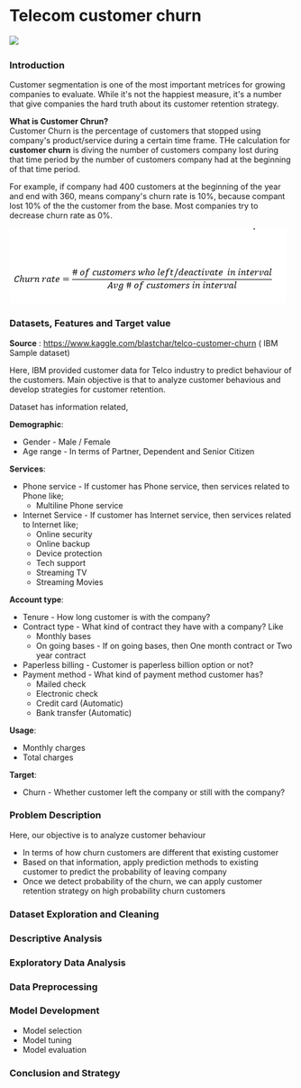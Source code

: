 # Telecom customer churn

<img src='https://www.superoffice.com/blog/wp-content/uploads/2015/05/customer-churn-750x400.jpg' style="max-width:100%;">

### Introduction 

Customer segmentation is one of the most important metrices for growing companies to evaluate. While it's not the happiest measure, it's a number that give companies the hard truth about its customer retention strategy. 

**What is Customer Chrun?**<br>
Customer Churn is the percentage of customers that stopped using company's product/service during a certain time frame. THe calculation for  **customer churn** is diving the number of customers company lost during that time period by the number of customers company had at the beginning of that time period.

For example, if company had 400 customers at the beginning of the year and end with 360, means company's churn rate is 10%, because compant lost 10% of the the customer from the base. Most companies try to decrease churn rate as 0%.

<img src='https://github.com/ShivaliPatel/Data-science-projects/blob/master/Telco_customer_churn/churn_model.PNG'>

### Datasets, Features and Target value

**Source** : https://www.kaggle.com/blastchar/telco-customer-churn ( IBM Sample dataset)

Here, IBM provided customer data for Telco industry to predict behaviour of the customers. Main objective is that to analyze customer behavious and develop strategies for customer retention.

Dataset has information related,

**Demographic**: 
  - Gender - Male / Female
  - Age range - In terms of Partner, Dependent and Senior Citizen
  
**Services**: 
 - Phone service - If customer has Phone service, then services related to Phone like;
    - Multiline Phone service
 - Internet Service - If customer has Internet service, then services related to Internet like;
    - Online security
    - Online backup
    - Device protection
    - Tech support
    - Streaming TV
    - Streaming Movies
    
**Account type**:
- Tenure - How long customer is with the company?
- Contract type - What kind of contract they have with a company? Like 
    - Monthly bases
    - On going bases - If on going bases, then One month contract or Two year contract
- Paperless billing - Customer is paperless billion option or not?
- Payment method - What kind of payment method customer has?
    - Mailed check
    - Electronic check
    - Credit card (Automatic)
    - Bank transfer (Automatic)

**Usage**:
- Monthly charges
- Total charges

**Target**:
- Churn - Whether customer left the company or still with the company?


### Problem Description

Here, our objective is to analyze customer behaviour 
  - In terms of how churn customers are different that existing customer
  - Based on that information, apply prediction methods to existing customer to predict the probability of leaving company
  - Once we detect probability of the churn, we can apply customer retention strategy on high probability churn customers

### Dataset Exploration and Cleaning

### Descriptive Analysis

### Exploratory Data Analysis

### Data Preprocessing

### Model Development
- Model selection
- Model tuning
- Model evaluation

### Conclusion and Strategy

